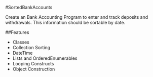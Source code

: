 #SortedBankAccounts

Create an Bank Accounting Program to enter and track deposits and withdrawals. This information should be sortable by date.

##Features
* Classes
* Collection Sorting
* DateTime
* Lists and OrderedEnumerables
* Looping Constructs
* Object Construction
